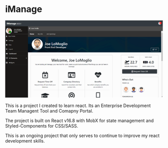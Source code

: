 # iManage 

<img src="imanage.PNG" />

This is a project I created to learn react. Its an Enterprise Development Team Managent Tool and Comapny Portal.

The project is built on React v16.8 with MobX for state management and Styled-Components
for CSS/SASS.

This is an ongoing project that only serves to continue to improve my react development skills.

